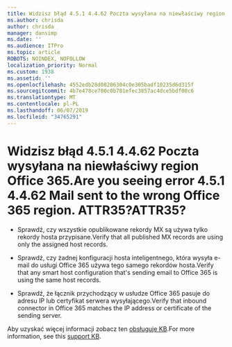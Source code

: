 ```yaml
---
title: Widzisz błąd 4.5.1 4.4.62 Poczta wysyłana na niewłaściwy region Office 365. ATTR35?
ms.author: chrisda
author: chrisda
manager: dansimp
ms.date: ''
ms.audience: ITPro
ms.topic: article
ROBOTS: NOINDEX, NOFOLLOW
localization_priority: Normal
ms.custom: 1938
ms.assetid: ''
ms.openlocfilehash: 4552edb28d08206304c0e305badf10235d6d315f
ms.sourcegitcommit: 4b7e478ce700c0b781efec3857ac4dce5bdf00c6
ms.translationtype: MT
ms.contentlocale: pl-PL
ms.lasthandoff: 06/07/2019
ms.locfileid: "34765291"
---
```

# <a name="are-you-seeing-error-451-4462-mail-sent-to-the-wrong-office-365-region-attr35"></a><span data-ttu-id="666f5-103">Widzisz błąd 4.5.1 4.4.62 Poczta wysyłana na niewłaściwy region Office 365.</span><span class="sxs-lookup"><span data-stu-id="666f5-103">Are you seeing error 4.5.1 4.4.62 Mail sent to the wrong Office 365 region.</span></span> <span data-ttu-id="666f5-104">ATTR35?</span><span class="sxs-lookup"><span data-stu-id="666f5-104">ATTR35?</span></span>

- <span data-ttu-id="666f5-105">Sprawdź, czy wszystkie opublikowane rekordy MX są używa tylko rekordy hosta przypisane.</span><span class="sxs-lookup"><span data-stu-id="666f5-105">Verify that all published MX records are using only the assigned host records.</span></span>

- <span data-ttu-id="666f5-106">Sprawdź, czy żadnej konfiguracji hosta inteligentnego, która wysyła e-mail do usługi Office 365 używa tego samego rekordów hosta.</span><span class="sxs-lookup"><span data-stu-id="666f5-106">Verify that any smart host configuration that's sending email to Office 365 is using the same host records.</span></span>

- <span data-ttu-id="666f5-107">Sprawdź, że łącznik przychodzący w usłudze Office 365 pasuje do adresu IP lub certyfikat serwera wysyłającego.</span><span class="sxs-lookup"><span data-stu-id="666f5-107">Verify that inbound connector in Office 365 matches the IP address or certificate of the sending server.</span></span>

<span data-ttu-id="666f5-108">Aby uzyskać więcej informacji zobacz ten [obsługuje KB](https://support.microsoft.com/help/4057301/attr35-response-code-when-mail-is-sent-to-eop-exo).</span><span class="sxs-lookup"><span data-stu-id="666f5-108">For more information, see this [support KB](https://support.microsoft.com/help/4057301/attr35-response-code-when-mail-is-sent-to-eop-exo).</span></span>
